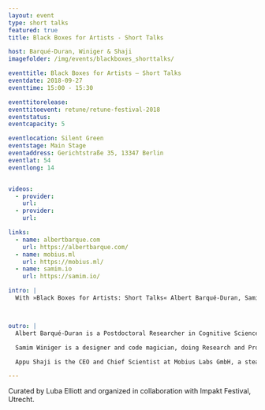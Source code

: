 ```yaml
---
layout: event
type: short talks
featured: true
title: Black Boxes for Artists - Short Talks

host: Barqué-Duran, Winiger & Shaji
imagefolder: /img/events/blackboxes_shorttalks/

eventtitle: Black Boxes for Artists – Short Talks
eventdate: 2018-09-27
eventtime: 15:00 - 15:30

eventtitorelease:
eventtitoevent: retune/retune-festival-2018
eventstatus:
eventcapacity: 5

eventlocation: Silent Green
eventstage: Main Stage
eventaddress: Gerichtstraße 35, 13347 Berlin
eventlat: 54
eventlong: 14


videos:
  - provider:
    url:
  - provider:
    url:

links:
  - name: albertbarque.com
    url: https://albertbarque.com/
  - name: mobius.ml
    url: https://mobius.ml/
  - name: samim.io
    url: https://samim.io/

intro: |
  With »Black Boxes for Artists: Short Talks« Albert Barqué-Duran, Samim Winiger and Appu Shaji will kick off the discussion on Creative AI. Albert Barqué-Duran will introduce his Artificial Muse – a performance in collaboration with Mario Klingemann and Marc Marzenit, exploring how an Artificial Neural Network can collaborate with humans in the creative and artistic processes. Samim Winiger will cover the development of deep and reinforcement learning algorithms that expanded the range of technologies available to today’s artists and designers to include self-learning systems. The trained computer vision researcher Appu Shaji discusses in »Recording the Visual« whether or not machines can help us capture a part of visual taste and identity. Afterwards a short break the discussion continues in the Discussion Area complemented by Luba Elliott and Sofia Crespo.



outro: |
  Albert Barqué-Duran is a Postdoctoral Researcher in Cognitive Science and a Contemporary Artist at City University of London. Albert’s research concerns new approaches and frameworks for cognitive modelling and judgment and decision-making. His artwork and performances are inspired by his research and combine classical techniques from fine arts such as oil painting, data, digital arts and experimental electronic music. He leads disruptive projects at the intersection of art and research with the aim of finding novel formats of generating scientific knowledge to reflect about contemporary and futuristic issues and its cultural implications. He has exhibited and performed at Sónar+D(Barcelona, Spain), Creative Reactions(London, UK), Cambridge Neuroscience Society (Cambridge, UK), Max Planck (Berlin, Germany), SciArt Center (New York, USA).

  Samim Winiger is a designer and code magician, doing Research and Projects at the intersection of  Machine Learning, Human-Computer-Interaction, Generative Design and Mindful Creativity. He's interested in a range of ideas, but his focus lies on building tools for enlightenment.

  Appu Shaji is the CEO and Chief Scientist at Mobius Labs GmbH, a stealth computer vision startup based in Berlin. Previously he was the Head of Research and Development at EyeEm, where he led a team that was building state of art computer vision based image recognition and ranking systems. Appu co-founded sight.io, where he and his team developed technology to rate images based on computational aesthetics. Sight.io was acquired by EyeEm in 2014. Prior to that, Appu was a post-doctoral researcher in the Image and Visual Representation Group and Computer Vision Lab, École Polytechnique Fédérale de Lausanne, Switzerland. He received a PhD in Computer Science and Engineering from IIT Bombay.

---
```


Curated by Luba Elliott and organized in collaboration with Impakt Festival, Utrecht.
